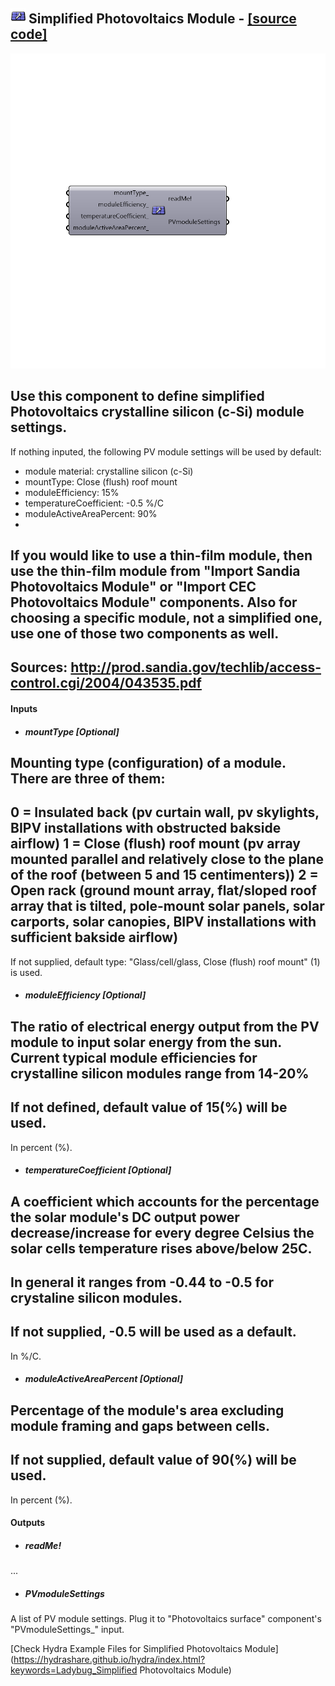 ## ![](../../images/icons/Simplified_Photovoltaics_Module.png) Simplified Photovoltaics Module - [[source code]](https://github.com/ladybug-tools/ladybug-legacy/tree/master/src/Ladybug_Simplified%20Photovoltaics%20Module.py)

![](../../images/components/Simplified_Photovoltaics_Module.png)

Use this component to define simplified Photovoltaics crystalline silicon (c-Si) module settings.
 -
 If nothing inputed, the following PV module settings will be used by default:
 - module material: crystalline silicon (c-Si)
 - mountType: Close (flush) roof mount 
 - moduleEfficiency: 15%
 - temperatureCoefficient: -0.5 %/C
 - moduleActiveAreaPercent: 90%
 -
 If you would like to use a thin-film module, then use the thin-film module from "Import Sandia Photovoltaics Module" or "Import CEC Photovoltaics Module" components.
 Also for choosing a specific module, not a simplified one, use one of those two components as well.
 -
 Sources:
 http://prod.sandia.gov/techlib/access-control.cgi/2004/043535.pdf
 -
 

#### Inputs
* ##### mountType [Optional]
Mounting type (configuration) of a module. There are three of them:
 -
 0 = Insulated back (pv curtain wall, pv skylights, BIPV installations with obstructed bakside airflow)
 1 = Close (flush) roof mount (pv array mounted parallel and relatively close to the plane of the roof (between 5 and 15 centimenters))
 2 = Open rack (ground mount array, flat/sloped roof array that is tilted, pole-mount solar panels, solar carports, solar canopies, BIPV installations with sufficient bakside airflow)
 -
 If not supplied, default type: "Glass/cell/glass, Close (flush) roof mount" (1) is used.
* ##### moduleEfficiency [Optional]
The ratio of electrical energy output from the PV module to input solar energy from the sun.
 Current typical module efficiencies for crystalline silicon modules range from 14-20%
 -
 If not defined, default value of 15(%) will be used.
 -
 In percent (%).
* ##### temperatureCoefficient [Optional]
A coefficient which accounts for the percentage the solar module's DC output power decrease/increase for every degree Celsius the solar cells temperature rises above/below 25C. 
 -
 In general it ranges from -0.44 to -0.5 for crystaline silicon modules.
 -
 If not supplied, -0.5 will be used as a default.
 -
 In %/C.
* ##### moduleActiveAreaPercent [Optional]
Percentage of the module's area excluding module framing and gaps between cells. 
 -
 If not supplied, default value of 90(%) will be used.
 -
 In percent (%).

#### Outputs
* ##### readMe!
...
* ##### PVmoduleSettings
A list of PV module settings. Plug it to "Photovoltaics surface" component's "PVmoduleSettings_" input.


[Check Hydra Example Files for Simplified Photovoltaics Module](https://hydrashare.github.io/hydra/index.html?keywords=Ladybug_Simplified Photovoltaics Module)